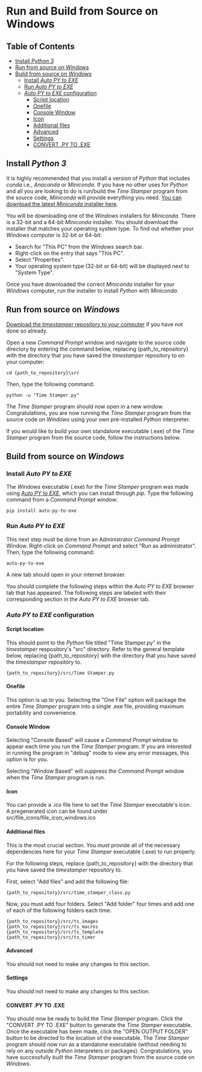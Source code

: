 # Run and Build from Source on Windows

## Table of Contents
* [Install *Python 3*](https://github.com/benfertig/timestamper/blob/main/WINDOWS_RUN_AND_BUILD_FROM_SOURCE.md#install-python-3)
* [Run from source on *Windows*](https://github.com/benfertig/timestamper/blob/main/WINDOWS_RUN_AND_BUILD_FROM_SOURCE.md#run-from-source-on-windows)
* [Build from source on *Windows*](https://github.com/benfertig/timestamper/blob/main/WINDOWS_RUN_AND_BUILD_FROM_SOURCE.md#build-from-source-on-windows)
     * [Install *Auto PY to EXE*](https://github.com/benfertig/timestamper/blob/main/WINDOWS_RUN_AND_BUILD_FROM_SOURCE.md#install-auto-py-to-exe)
     * [Run *Auto PY to EXE*](https://github.com/benfertig/timestamper/blob/main/WINDOWS_RUN_AND_BUILD_FROM_SOURCE.md#run-auto-py-to-exe)
     * [*Auto PY to EXE* configuration](https://github.com/benfertig/timestamper/blob/main/WINDOWS_RUN_AND_BUILD_FROM_SOURCE.md#auto-py-to-exe-configuration)
         * [Script location](https://github.com/benfertig/timestamper/blob/main/WINDOWS_RUN_AND_BUILD_FROM_SOURCE.md#script-location)
         * [Onefile](https://github.com/benfertig/timestamper/blob/main/WINDOWS_RUN_AND_BUILD_FROM_SOURCE.md#onefile)
         * [Console Window](https://github.com/benfertig/timestamper/blob/main/WINDOWS_RUN_AND_BUILD_FROM_SOURCE.md#console-window)
         * [Icon](https://github.com/benfertig/timestamper/blob/main/WINDOWS_RUN_AND_BUILD_FROM_SOURCE.md#icon)
         * [Additional files](https://github.com/benfertig/timestamper/blob/main/WINDOWS_RUN_AND_BUILD_FROM_SOURCE.md#additional-files)
         * [Advanced](https://github.com/benfertig/timestamper/blob/main/WINDOWS_RUN_AND_BUILD_FROM_SOURCE.md#advanced)
         * [Settings](https://github.com/benfertig/timestamper/blob/main/WINDOWS_RUN_AND_BUILD_FROM_SOURCE.md#settings)
         * [CONVERT .PY TO .EXE](https://github.com/benfertig/timestamper/blob/main/WINDOWS_RUN_AND_BUILD_FROM_SOURCE.md#convert-py-to-exe)

## Install *Python 3*
It is highly recommended that you install a version of *Python* that includes *conda* i.e., *Anaconda* or *Miniconda*. If you have no other uses for *Python* and all you are looking to do is run/build the *Time Stamper* program from the source code, *Miniconda* will provide everything you need. [You can download the latest *Miniconda* installer here](https://docs.conda.io/en/latest/miniconda.html).<br />

You will be downloading one of the *Windows* installers for *Miniconda*. There is a 32-bit and a 64-bit *Miniconda* installer. You should download the installer that matches your operating system type. To find out whether your *Windows* computer is 32-bit or 64-bit:<br />
* Search for "This PC" from the *Windows* search bar.<br />
* Right-click on the entry that says "This PC".<br />
* Select "Properties".<br />
* Your operating system type (32-bit or 64-bit) will be displayed next to "System Type".<br />

Once you have downloaded the correct *Miniconda* installer for your *Windows* computer, run the installer to install *Python* with *Miniconda*.

## Run from source on *Windows*
[Download the *timestamper* repository to your computer](https://github.com/benfertig/timestamper/archive/refs/heads/main.zip) if you have not done so already.<br />

Open a new *Command Prompt* window and navigate to the source code directory by entering the command below, replacing {path_to_repository} with the directory that you have saved the *timestamper* repository to on your computer:
```
cd {path_to_repository}\src
```

Then, type the following command:
```
python -u "Time Stamper.py"
```

The *Time Stamper* program should now open in a new window. Congratulations, you are now running the *Time Stamper* program from the source code on *Windows* using your own pre-installed *Python* interpreter.<br />

If you would like to build your own standalone executable (.exe) of the *Time Stamper* program from the source code, follow the instructions below.

## Build from source on *Windows*
### Install *Auto PY to EXE*
The *Windows* executable (.exe) for the *Time Stamper* program was made using [*Auto PY to EXE*](https://pypi.org/project/auto-py-to-exe/), which you can install through *pip*. Type the following command from a *Command Prompt* window:
```
pip install auto-py-to-exe
```

### Run *Auto PY to EXE*
This next step must be done from an Administrator *Command Prompt* Window. Right-click on *Command Prompt* and select "Run as administrator". Then, type the following command:
```
auto-py-to-exe
```
A new tab should open in your internet browser.<br />

You should complete the following steps within the *Auto PY to EXE* browser tab that has appeared. The following steps are labeled with their corresponding section in the *Auto PY to EXE* browser tab.

### *Auto PY to EXE* configuration
#### Script location
This should point to the *Python* file titled "Time Stamper.py" in the *timestamper* respository's "src" directory. Refer to the general template below, replacing {path_to_repository} with the directory that you have saved the *timestamper* repository to.
```
{path_to_repository}/src/Time Stamper.py
```

#### Onefile
This option is up to you. Selecting the "One File" option will package the entire *Time Stamper* program into a single .exe file, providing maximum portability and convenience.

#### Console Window
Selecting "Console Based" will cause a *Command Prompt* window to appear each time you run the *Time Stamper* program. If you are interested in running the program in "debug" mode to view any error messages, this option is for you.<br />

Selecting "Window Based" will suppress the *Command Prompt* window when the *Time Stamper* program is run.

#### Icon
You can provide a .ico file here to set the *Time Stamper* executable's icon. A pregenerated icon can be found under src/file_icons/file_icon_windows.ico

#### Additional files
This is the most crucial section. You *must* provide all of the necessary dependencies here for your *Time Stamper* executable (.exe) to run properly.<br />

For the following steps, replace {path_to_repository} with the directory that you have saved the *timestamper* repository to.<br />

First, select "Add files" and add the following file:
```
{path_to_repository}/src/time_stamper_class.py
```
Now, you must add four folders. Select "Add folder" four times and add one of each of the following folders each time.
```
{path_to_repository}/src/ts_images
{path_to_repository}/src/ts_macros
{path_to_repository}/src/ts_template
{path_to_repository}/src/ts_timer
```

#### Advanced
You should not need to make any changes to this section.

#### Settings
You should not need to make any changes to this section.

#### CONVERT .PY TO .EXE
You should now be ready to build the *Time Stamper* program. Click the "CONVERT .PY TO .EXE" button to generate the *Time Stamper* executable. Once the executable has been made, click the "OPEN OUTPUT FOLDER" button to be directed to the location of the executable. The *Time Stamper* program should now run as a standalone executable (without needing to rely on any outside *Python* interpreters or packages). Congratulations, you have successfully built the *Time Stamper* program from the source code on *Windows*.
